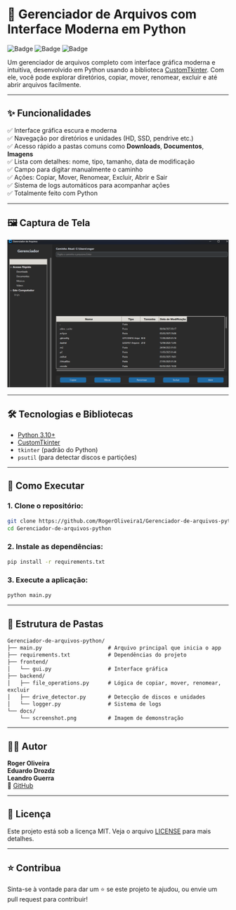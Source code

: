 # 📁 Gerenciador de Arquivos com Interface Moderna em Python

![Badge](https://img.shields.io/badge/Feito%20com-Python%203.10-blue)
![Badge](https://img.shields.io/badge/GUI-CustomTkinter-purple)
![Badge](https://img.shields.io/badge/Projeto-Concluído-success)

Um gerenciador de arquivos completo com interface gráfica moderna e intuitiva, desenvolvido em Python usando a biblioteca [CustomTkinter](https://github.com/TomSchimansky/CustomTkinter). Com ele, você pode explorar diretórios, copiar, mover, renomear, excluir e até abrir arquivos facilmente.

---

## ✨ Funcionalidades

✅ Interface gráfica escura e moderna  
✅ Navegação por diretórios e unidades (HD, SSD, pendrive etc.)  
✅ Acesso rápido a pastas comuns como **Downloads**, **Documentos**, **Imagens**  
✅ Lista com detalhes: nome, tipo, tamanho, data de modificação  
✅ Campo para digitar manualmente o caminho  
✅ Ações: Copiar, Mover, Renomear, Excluir, Abrir e Sair   
✅ Sistema de logs automáticos para acompanhar ações  
✅ Totalmente feito com Python

---

## 🖼️ Captura de Tela

![Screenshot](docs/vista.png)

---

## 🛠️ Tecnologias e Bibliotecas

- [Python 3.10+](https://www.python.org/)
- [CustomTkinter](https://github.com/TomSchimansky/CustomTkinter)
- `tkinter` (padrão do Python)
- `psutil` (para detectar discos e partições)

---

## 🚀 Como Executar

### 1. Clone o repositório:
```bash
git clone https://github.com/RogerOliveira1/Gerenciador-de-arquivos-python.git
cd Gerenciador-de-arquivos-python
```

### 2. Instale as dependências:
```bash
pip install -r requirements.txt
```

### 3. Execute a aplicação:
```bash
python main.py
```

---

## 📂 Estrutura de Pastas

```
Gerenciador-de-arquivos-python/
├── main.py                     # Arquivo principal que inicia o app
├── requirements.txt            # Dependências do projeto
├── frontend/
│   └── gui.py                  # Interface gráfica
├── backend/
│   ├── file_operations.py      # Lógica de copiar, mover, renomear, excluir
│   ├── drive_detector.py       # Detecção de discos e unidades
│   └── logger.py               # Sistema de logs
└── docs/
    └── screenshot.png          # Imagem de demonstração
```

---

## 🙋‍♂️ Autor

**Roger Oliveira**  
**Eduardo Drozdz**  
**Leandro Guerra**    
🔗 [GitHub](https://github.com/RogerOliveira1)

---

## 📃 Licença

Este projeto está sob a licença MIT. Veja o arquivo [LICENSE](LICENSE) para mais detalhes.

---

## ⭐ Contribua

Sinta-se à vontade para dar um ⭐ se este projeto te ajudou, ou envie um pull request para contribuir!
